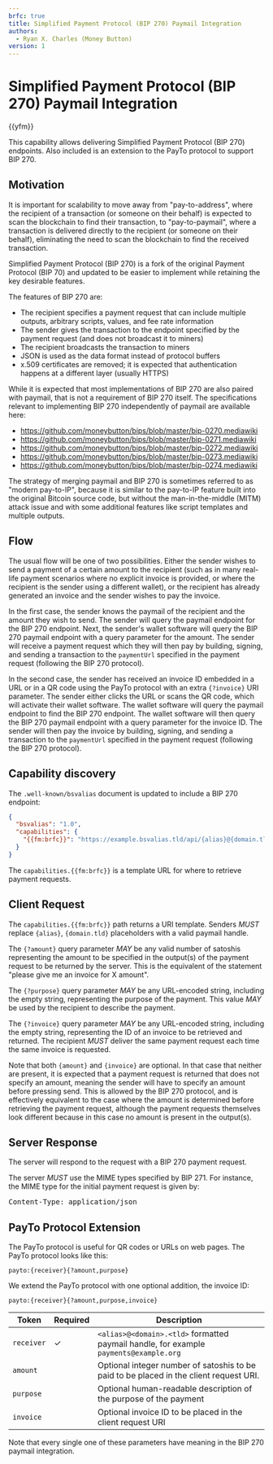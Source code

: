 ```yaml
---
brfc: true
title: Simplified Payment Protocol (BIP 270) Paymail Integration
authors:
  - Ryan X. Charles (Money Button)
version: 1
---
```

# Simplified Payment Protocol (BIP 270) Paymail Integration

{{yfm}}

This capability allows delivering Simplified Payment Protocol (BIP 270) endpoints. Also included is an extension to the PayTo protocol to support BIP 270.

## Motivation

It is important for scalability to move away from "pay-to-address", where the recipient of a transaction (or someone on their behalf) is expected to scan the blockchain to find their transaction, to "pay-to-paymail", where a transaction is delivered directly to the recipient (or someone on their behalf), eliminating the need to scan the blockchain to find the received transaction.

Simplified Payment Protocol (BIP 270) is a fork of the original Payment Protocol (BIP 70) and updated to be easier to implement while retaining the key desirable features.

The features of BIP 270 are:

- The recipient specifies a payment request that can include multiple outputs, arbitrary scripts, values, and fee rate information
- The sender gives the transaction to the endpoint specified by the payment request (and does not broadcast it to miners)
- The recipient broadcasts the transaction to miners
- JSON is used as the data format instead of protocol buffers
- x.509 certificates are removed; it is expected that authentication happens at a different layer (usually HTTPS)

While it is expected that most implementations of BIP 270 are also paired with paymail, that is not a requirement of BIP 270 itself. The specifications relevant to implementing BIP 270 independently of paymail are available here:

- https://github.com/moneybutton/bips/blob/master/bip-0270.mediawiki
- https://github.com/moneybutton/bips/blob/master/bip-0271.mediawiki
- https://github.com/moneybutton/bips/blob/master/bip-0272.mediawiki
- https://github.com/moneybutton/bips/blob/master/bip-0273.mediawiki
- https://github.com/moneybutton/bips/blob/master/bip-0274.mediawiki

The strategy of merging paymail and BIP 270 is sometimes referred to as "modern pay-to-IP", because it is similar to the pay-to-IP feature built into the original Bitcoin source code, but without the man-in-the-middle (MITM) attack issue and with some additional features like script templates and multiple outputs.

## Flow

The usual flow will be one of two possibilities. Either the sender wishes to send a payment of a certain amount to the recipient (such as in many real-life payment scenarios where no explicit invoice is provided, or where the recipient is the sender using a different wallet), or the recipient has already generated an invoice and the sender wishes to pay the invoice.

In the first case, the sender knows the paymail of the recipient and the amount they wish to send. The sender will query the paymail endpoint for the BIP 270 endpoint. Next, the sender's wallet software will query the BIP 270 paymail endpoint with a query parameter for the amount. The sender will receive a payment request which they will then pay by building, signing, and sending a transaction to the <code>paymentUrl</code> specified in the payment request (following the BIP 270 protocol).

In the second case, the sender has received an invoice ID embedded in a URL or in a QR code using the PayTo protocol with an extra `{?invoice}` URI parameter. The sender either clicks the URL or scans the QR code, which will activate their wallet software. The wallet software will query the paymail endpoint to find the BIP 270 endpoint. The wallet software will then query the BIP 270 paymail endpoint with a query parameter for the invoice ID. The sender will then pay the invoice by building, signing, and sending a transaction to the <code>paymentUrl</code> specified in the payment request (following the BIP 270 protocol).

## Capability discovery

The `.well-known/bsvalias` document is updated to include a BIP 270 endpoint:

```json
{
  "bsvalias": "1.0",
  "capabilities": {
    "{{fm:brfc}}": "https://example.bsvalias.tld/api/{alias}@{domain.tld}/{?amount,purpose,invoice}"
  }
}
```

The `capabilities.{{fm:brfc}}` is a template URL for where to retrieve payment requests.

## Client Request

The `capabilities.{{fm:brfc}}` path returns a URI template. Senders _MUST_ replace `{alias}`, `{domain.tld}` placeholders with a valid paymail handle.

The `{?amount}` query parameter _MAY_ be any valid number of satoshis representing the amount to be specified in the output(s) of the payment request to be returned by the server. This is the equivalent of the statement "please give me an invoice for X amount".

The `{?purpose}` query parameter _MAY_ be any URL-encoded string, including the empty string, representing the purpose of the payment. This value _MAY_ be used by the recipient to describe the payment.

The `{?invoice}` query parameter _MAY_ be any URL-encoded string, including the empty string, representing the ID of an invoice to be retrieved and returned. The recipient _MUST_ deliver the same payment request each time the same invoice is requested.

Note that both `{amount}` and `{invoice}` are optional. In that case that neither are present, it is expected that a payment request is returned that does not specify an amount, meaning the sender will have to specify an amount before pressing send. This is allowed by the BIP 270 protocol, and is effectively equivalent to the case where the amount is determined before retrieving the payment request, although the payment requests themselves look different because in this case no amount is present in the output(s).

## Server Response

The server will respond to the request with a BIP 270 payment request.

The server _MUST_ use the MIME types specified by BIP 271. For instance, the MIME type for the initial payment request is given by:

<pre>
Content-Type: application/json
</pre>

## PayTo Protocol Extension

The PayTo protocol is useful for QR codes or URLs on web pages. The PayTo protocol looks like this:

```
payto:{receiver}{?amount,purpose}
```

We extend the PayTo protocol with one optional addition, the invoice ID:

```
payto:{receiver}{?amount,purpose,invoice}
```

| Token | Required | Description |
|-|-|-|
| `receiver` | ✓ | `<alias>@<domain>.<tld>` formatted paymail handle, for example `payments@example.org` |
| `amount` | | Optional integer number of satoshis to be paid to be placed in the client request URI. |
| `purpose` | | Optional human-readable description of the purpose of the payment  |
| `invoice` | | Optional invoice ID to be placed in the client request URI |

Note that every single one of these parameters have meaning in the BIP 270 paymail integration.
